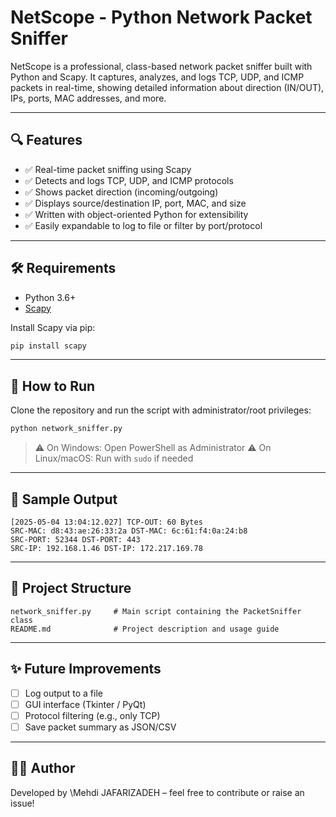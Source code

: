 # NetScope - Python Network Packet Sniffer

NetScope is a professional, class-based network packet sniffer built with Python and Scapy.
It captures, analyzes, and logs TCP, UDP, and ICMP packets in real-time, showing detailed information about direction (IN/OUT), IPs, ports, MAC addresses, and more.

---

## 🔍 Features

* ✅ Real-time packet sniffing using Scapy
* ✅ Detects and logs TCP, UDP, and ICMP protocols
* ✅ Shows packet direction (incoming/outgoing)
* ✅ Displays source/destination IP, port, MAC, and size
* ✅ Written with object-oriented Python for extensibility
* ✅ Easily expandable to log to file or filter by port/protocol

---

## 🛠 Requirements

* Python 3.6+
* [Scapy](https://scapy.net/)

Install Scapy via pip:

```bash
pip install scapy
```

---

## 🚀 How to Run

Clone the repository and run the script with administrator/root privileges:

```bash
python network_sniffer.py
```

> ⚠️ On Windows: Open PowerShell as Administrator
> ⚠️ On Linux/macOS: Run with `sudo` if needed

---

## 📄 Sample Output

```
[2025-05-04 13:04:12.027] TCP-OUT: 60 Bytes
SRC-MAC: d8:43:ae:26:33:2a DST-MAC: 6c:61:f4:0a:24:b8
SRC-PORT: 52344 DST-PORT: 443
SRC-IP: 192.168.1.46 DST-IP: 172.217.169.78
```

---

## 📌 Project Structure

```
network_sniffer.py     # Main script containing the PacketSniffer class
README.md              # Project description and usage guide
```

---

## ✨ Future Improvements

* [ ] Log output to a file
* [ ] GUI interface (Tkinter / PyQt)
* [ ] Protocol filtering (e.g., only TCP)
* [ ] Save packet summary as JSON/CSV

---


## 👨‍💻 Author

Developed by \Mehdi JAFARIZADEH – feel free to contribute or raise an issue!
